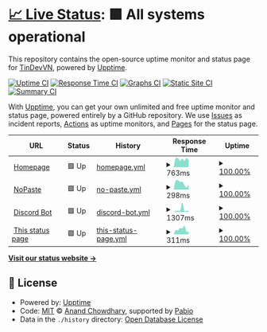 # [📈 Live Status](https://status.tinvn.eu.org): <!--live status--> **🟩 All systems operational**

This repository contains the open-source uptime monitor and status page for [TinDevVN](https://status.tinvn.eu.org), powered by [Upptime](https://github.com/upptime/upptime).

[![Uptime CI](https://github.com/TinDevVN/status/workflows/Uptime%20CI/badge.svg)](https://github.com/TinDevVN/status/actions?query=workflow%3A%22Uptime+CI%22)
[![Response Time CI](https://github.com/TinDevVN/status/workflows/Response%20Time%20CI/badge.svg)](https://github.com/TinDevVN/status/actions?query=workflow%3A%22Response+Time+CI%22)
[![Graphs CI](https://github.com/TinDevVN/status/workflows/Graphs%20CI/badge.svg)](https://github.com/TinDevVN/status/actions?query=workflow%3A%22Graphs+CI%22)
[![Static Site CI](https://github.com/TinDevVN/status/workflows/Static%20Site%20CI/badge.svg)](https://github.com/TinDevVN/status/actions?query=workflow%3A%22Static+Site+CI%22)
[![Summary CI](https://github.com/TinDevVN/status/workflows/Summary%20CI/badge.svg)](https://github.com/TinDevVN/status/actions?query=workflow%3A%22Summary+CI%22)

With [Upptime](https://upptime.js.org), you can get your own unlimited and free uptime monitor and status page, powered entirely by a GitHub repository. We use [Issues](https://github.com/TinDevVN/status/issues) as incident reports, [Actions](https://github.com/TinDevVN/status/actions) as uptime monitors, and [Pages](https://status.tinvn.eu.org) for the status page.

<!--start: status pages-->
<!-- This summary is generated by Upptime (https://github.com/upptime/upptime) -->
<!-- Do not edit this manually, your changes will be overwritten -->
<!-- prettier-ignore -->
| URL | Status | History | Response Time | Uptime |
| --- | ------ | ------- | ------------- | ------ |
| <img alt="" src="https://icons.duckduckgo.com/ip3/tinvn.eu.org.ico" height="13"> [Homepage](https://tinvn.eu.org) | 🟩 Up | [homepage.yml](https://github.com/TinDevVN/status/commits/HEAD/history/homepage.yml) | <details><summary><img alt="Response time graph" src="./graphs/homepage/response-time-week.png" height="20"> 763ms</summary><br><a href="https://status.tinvn.eu.org/history/homepage"><img alt="Response time 697" src="https://img.shields.io/endpoint?url=https%3A%2F%2Fraw.githubusercontent.com%2FTinDevVN%2Fstatus%2FHEAD%2Fapi%2Fhomepage%2Fresponse-time.json"></a><br><a href="https://status.tinvn.eu.org/history/homepage"><img alt="24-hour response time 1713" src="https://img.shields.io/endpoint?url=https%3A%2F%2Fraw.githubusercontent.com%2FTinDevVN%2Fstatus%2FHEAD%2Fapi%2Fhomepage%2Fresponse-time-day.json"></a><br><a href="https://status.tinvn.eu.org/history/homepage"><img alt="7-day response time 763" src="https://img.shields.io/endpoint?url=https%3A%2F%2Fraw.githubusercontent.com%2FTinDevVN%2Fstatus%2FHEAD%2Fapi%2Fhomepage%2Fresponse-time-week.json"></a><br><a href="https://status.tinvn.eu.org/history/homepage"><img alt="30-day response time 804" src="https://img.shields.io/endpoint?url=https%3A%2F%2Fraw.githubusercontent.com%2FTinDevVN%2Fstatus%2FHEAD%2Fapi%2Fhomepage%2Fresponse-time-month.json"></a><br><a href="https://status.tinvn.eu.org/history/homepage"><img alt="1-year response time 697" src="https://img.shields.io/endpoint?url=https%3A%2F%2Fraw.githubusercontent.com%2FTinDevVN%2Fstatus%2FHEAD%2Fapi%2Fhomepage%2Fresponse-time-year.json"></a></details> | <details><summary><a href="https://status.tinvn.eu.org/history/homepage">100.00%</a></summary><a href="https://status.tinvn.eu.org/history/homepage"><img alt="All-time uptime 99.97%" src="https://img.shields.io/endpoint?url=https%3A%2F%2Fraw.githubusercontent.com%2FTinDevVN%2Fstatus%2FHEAD%2Fapi%2Fhomepage%2Fuptime.json"></a><br><a href="https://status.tinvn.eu.org/history/homepage"><img alt="24-hour uptime 100.00%" src="https://img.shields.io/endpoint?url=https%3A%2F%2Fraw.githubusercontent.com%2FTinDevVN%2Fstatus%2FHEAD%2Fapi%2Fhomepage%2Fuptime-day.json"></a><br><a href="https://status.tinvn.eu.org/history/homepage"><img alt="7-day uptime 100.00%" src="https://img.shields.io/endpoint?url=https%3A%2F%2Fraw.githubusercontent.com%2FTinDevVN%2Fstatus%2FHEAD%2Fapi%2Fhomepage%2Fuptime-week.json"></a><br><a href="https://status.tinvn.eu.org/history/homepage"><img alt="30-day uptime 99.99%" src="https://img.shields.io/endpoint?url=https%3A%2F%2Fraw.githubusercontent.com%2FTinDevVN%2Fstatus%2FHEAD%2Fapi%2Fhomepage%2Fuptime-month.json"></a><br><a href="https://status.tinvn.eu.org/history/homepage"><img alt="1-year uptime 99.97%" src="https://img.shields.io/endpoint?url=https%3A%2F%2Fraw.githubusercontent.com%2FTinDevVN%2Fstatus%2FHEAD%2Fapi%2Fhomepage%2Fuptime-year.json"></a></details>
| <img alt="" src="https://icons.duckduckgo.com/ip3/nopaste.tinvn.eu.org.ico" height="13"> [NoPaste](https://nopaste.tinvn.eu.org) | 🟩 Up | [no-paste.yml](https://github.com/TinDevVN/status/commits/HEAD/history/no-paste.yml) | <details><summary><img alt="Response time graph" src="./graphs/no-paste/response-time-week.png" height="20"> 298ms</summary><br><a href="https://status.tinvn.eu.org/history/no-paste"><img alt="Response time 469" src="https://img.shields.io/endpoint?url=https%3A%2F%2Fraw.githubusercontent.com%2FTinDevVN%2Fstatus%2FHEAD%2Fapi%2Fno-paste%2Fresponse-time.json"></a><br><a href="https://status.tinvn.eu.org/history/no-paste"><img alt="24-hour response time 282" src="https://img.shields.io/endpoint?url=https%3A%2F%2Fraw.githubusercontent.com%2FTinDevVN%2Fstatus%2FHEAD%2Fapi%2Fno-paste%2Fresponse-time-day.json"></a><br><a href="https://status.tinvn.eu.org/history/no-paste"><img alt="7-day response time 298" src="https://img.shields.io/endpoint?url=https%3A%2F%2Fraw.githubusercontent.com%2FTinDevVN%2Fstatus%2FHEAD%2Fapi%2Fno-paste%2Fresponse-time-week.json"></a><br><a href="https://status.tinvn.eu.org/history/no-paste"><img alt="30-day response time 647" src="https://img.shields.io/endpoint?url=https%3A%2F%2Fraw.githubusercontent.com%2FTinDevVN%2Fstatus%2FHEAD%2Fapi%2Fno-paste%2Fresponse-time-month.json"></a><br><a href="https://status.tinvn.eu.org/history/no-paste"><img alt="1-year response time 469" src="https://img.shields.io/endpoint?url=https%3A%2F%2Fraw.githubusercontent.com%2FTinDevVN%2Fstatus%2FHEAD%2Fapi%2Fno-paste%2Fresponse-time-year.json"></a></details> | <details><summary><a href="https://status.tinvn.eu.org/history/no-paste">100.00%</a></summary><a href="https://status.tinvn.eu.org/history/no-paste"><img alt="All-time uptime 99.99%" src="https://img.shields.io/endpoint?url=https%3A%2F%2Fraw.githubusercontent.com%2FTinDevVN%2Fstatus%2FHEAD%2Fapi%2Fno-paste%2Fuptime.json"></a><br><a href="https://status.tinvn.eu.org/history/no-paste"><img alt="24-hour uptime 100.00%" src="https://img.shields.io/endpoint?url=https%3A%2F%2Fraw.githubusercontent.com%2FTinDevVN%2Fstatus%2FHEAD%2Fapi%2Fno-paste%2Fuptime-day.json"></a><br><a href="https://status.tinvn.eu.org/history/no-paste"><img alt="7-day uptime 100.00%" src="https://img.shields.io/endpoint?url=https%3A%2F%2Fraw.githubusercontent.com%2FTinDevVN%2Fstatus%2FHEAD%2Fapi%2Fno-paste%2Fuptime-week.json"></a><br><a href="https://status.tinvn.eu.org/history/no-paste"><img alt="30-day uptime 100.00%" src="https://img.shields.io/endpoint?url=https%3A%2F%2Fraw.githubusercontent.com%2FTinDevVN%2Fstatus%2FHEAD%2Fapi%2Fno-paste%2Fuptime-month.json"></a><br><a href="https://status.tinvn.eu.org/history/no-paste"><img alt="1-year uptime 99.99%" src="https://img.shields.io/endpoint?url=https%3A%2F%2Fraw.githubusercontent.com%2FTinDevVN%2Fstatus%2FHEAD%2Fapi%2Fno-paste%2Fuptime-year.json"></a></details>
| <img alt="" src="https://icons.duckduckgo.com/ip3/tinoy.tinvn.eu.org.ico" height="13"> [Discord Bot](https://tinoy.tinvn.eu.org) | 🟩 Up | [discord-bot.yml](https://github.com/TinDevVN/status/commits/HEAD/history/discord-bot.yml) | <details><summary><img alt="Response time graph" src="./graphs/discord-bot/response-time-week.png" height="20"> 1307ms</summary><br><a href="https://status.tinvn.eu.org/history/discord-bot"><img alt="Response time 1478" src="https://img.shields.io/endpoint?url=https%3A%2F%2Fraw.githubusercontent.com%2FTinDevVN%2Fstatus%2FHEAD%2Fapi%2Fdiscord-bot%2Fresponse-time.json"></a><br><a href="https://status.tinvn.eu.org/history/discord-bot"><img alt="24-hour response time 654" src="https://img.shields.io/endpoint?url=https%3A%2F%2Fraw.githubusercontent.com%2FTinDevVN%2Fstatus%2FHEAD%2Fapi%2Fdiscord-bot%2Fresponse-time-day.json"></a><br><a href="https://status.tinvn.eu.org/history/discord-bot"><img alt="7-day response time 1307" src="https://img.shields.io/endpoint?url=https%3A%2F%2Fraw.githubusercontent.com%2FTinDevVN%2Fstatus%2FHEAD%2Fapi%2Fdiscord-bot%2Fresponse-time-week.json"></a><br><a href="https://status.tinvn.eu.org/history/discord-bot"><img alt="30-day response time 1925" src="https://img.shields.io/endpoint?url=https%3A%2F%2Fraw.githubusercontent.com%2FTinDevVN%2Fstatus%2FHEAD%2Fapi%2Fdiscord-bot%2Fresponse-time-month.json"></a><br><a href="https://status.tinvn.eu.org/history/discord-bot"><img alt="1-year response time 1478" src="https://img.shields.io/endpoint?url=https%3A%2F%2Fraw.githubusercontent.com%2FTinDevVN%2Fstatus%2FHEAD%2Fapi%2Fdiscord-bot%2Fresponse-time-year.json"></a></details> | <details><summary><a href="https://status.tinvn.eu.org/history/discord-bot">100.00%</a></summary><a href="https://status.tinvn.eu.org/history/discord-bot"><img alt="All-time uptime 93.12%" src="https://img.shields.io/endpoint?url=https%3A%2F%2Fraw.githubusercontent.com%2FTinDevVN%2Fstatus%2FHEAD%2Fapi%2Fdiscord-bot%2Fuptime.json"></a><br><a href="https://status.tinvn.eu.org/history/discord-bot"><img alt="24-hour uptime 100.00%" src="https://img.shields.io/endpoint?url=https%3A%2F%2Fraw.githubusercontent.com%2FTinDevVN%2Fstatus%2FHEAD%2Fapi%2Fdiscord-bot%2Fuptime-day.json"></a><br><a href="https://status.tinvn.eu.org/history/discord-bot"><img alt="7-day uptime 100.00%" src="https://img.shields.io/endpoint?url=https%3A%2F%2Fraw.githubusercontent.com%2FTinDevVN%2Fstatus%2FHEAD%2Fapi%2Fdiscord-bot%2Fuptime-week.json"></a><br><a href="https://status.tinvn.eu.org/history/discord-bot"><img alt="30-day uptime 92.75%" src="https://img.shields.io/endpoint?url=https%3A%2F%2Fraw.githubusercontent.com%2FTinDevVN%2Fstatus%2FHEAD%2Fapi%2Fdiscord-bot%2Fuptime-month.json"></a><br><a href="https://status.tinvn.eu.org/history/discord-bot"><img alt="1-year uptime 93.12%" src="https://img.shields.io/endpoint?url=https%3A%2F%2Fraw.githubusercontent.com%2FTinDevVN%2Fstatus%2FHEAD%2Fapi%2Fdiscord-bot%2Fuptime-year.json"></a></details>
| <img alt="" src="https://icons.duckduckgo.com/ip3/status.tinvn.eu.org.ico" height="13"> [This status page](https://status.tinvn.eu.org) | 🟩 Up | [this-status-page.yml](https://github.com/TinDevVN/status/commits/HEAD/history/this-status-page.yml) | <details><summary><img alt="Response time graph" src="./graphs/this-status-page/response-time-week.png" height="20"> 311ms</summary><br><a href="https://status.tinvn.eu.org/history/this-status-page"><img alt="Response time 276" src="https://img.shields.io/endpoint?url=https%3A%2F%2Fraw.githubusercontent.com%2FTinDevVN%2Fstatus%2FHEAD%2Fapi%2Fthis-status-page%2Fresponse-time.json"></a><br><a href="https://status.tinvn.eu.org/history/this-status-page"><img alt="24-hour response time 393" src="https://img.shields.io/endpoint?url=https%3A%2F%2Fraw.githubusercontent.com%2FTinDevVN%2Fstatus%2FHEAD%2Fapi%2Fthis-status-page%2Fresponse-time-day.json"></a><br><a href="https://status.tinvn.eu.org/history/this-status-page"><img alt="7-day response time 311" src="https://img.shields.io/endpoint?url=https%3A%2F%2Fraw.githubusercontent.com%2FTinDevVN%2Fstatus%2FHEAD%2Fapi%2Fthis-status-page%2Fresponse-time-week.json"></a><br><a href="https://status.tinvn.eu.org/history/this-status-page"><img alt="30-day response time 284" src="https://img.shields.io/endpoint?url=https%3A%2F%2Fraw.githubusercontent.com%2FTinDevVN%2Fstatus%2FHEAD%2Fapi%2Fthis-status-page%2Fresponse-time-month.json"></a><br><a href="https://status.tinvn.eu.org/history/this-status-page"><img alt="1-year response time 276" src="https://img.shields.io/endpoint?url=https%3A%2F%2Fraw.githubusercontent.com%2FTinDevVN%2Fstatus%2FHEAD%2Fapi%2Fthis-status-page%2Fresponse-time-year.json"></a></details> | <details><summary><a href="https://status.tinvn.eu.org/history/this-status-page">100.00%</a></summary><a href="https://status.tinvn.eu.org/history/this-status-page"><img alt="All-time uptime 100.00%" src="https://img.shields.io/endpoint?url=https%3A%2F%2Fraw.githubusercontent.com%2FTinDevVN%2Fstatus%2FHEAD%2Fapi%2Fthis-status-page%2Fuptime.json"></a><br><a href="https://status.tinvn.eu.org/history/this-status-page"><img alt="24-hour uptime 100.00%" src="https://img.shields.io/endpoint?url=https%3A%2F%2Fraw.githubusercontent.com%2FTinDevVN%2Fstatus%2FHEAD%2Fapi%2Fthis-status-page%2Fuptime-day.json"></a><br><a href="https://status.tinvn.eu.org/history/this-status-page"><img alt="7-day uptime 100.00%" src="https://img.shields.io/endpoint?url=https%3A%2F%2Fraw.githubusercontent.com%2FTinDevVN%2Fstatus%2FHEAD%2Fapi%2Fthis-status-page%2Fuptime-week.json"></a><br><a href="https://status.tinvn.eu.org/history/this-status-page"><img alt="30-day uptime 100.00%" src="https://img.shields.io/endpoint?url=https%3A%2F%2Fraw.githubusercontent.com%2FTinDevVN%2Fstatus%2FHEAD%2Fapi%2Fthis-status-page%2Fuptime-month.json"></a><br><a href="https://status.tinvn.eu.org/history/this-status-page"><img alt="1-year uptime 100.00%" src="https://img.shields.io/endpoint?url=https%3A%2F%2Fraw.githubusercontent.com%2FTinDevVN%2Fstatus%2FHEAD%2Fapi%2Fthis-status-page%2Fuptime-year.json"></a></details>

<!--end: status pages-->

[**Visit our status website →**](https://status.tinvn.eu.org)

## 📄 License

- Powered by: [Upptime](https://github.com/upptime/upptime)
- Code: [MIT](./LICENSE) © [Anand Chowdhary](https://anandchowdhary.com), supported by [Pabio](https://pabio.com)
- Data in the `./history` directory: [Open Database License](https://opendatacommons.org/licenses/odbl/1-0/)
